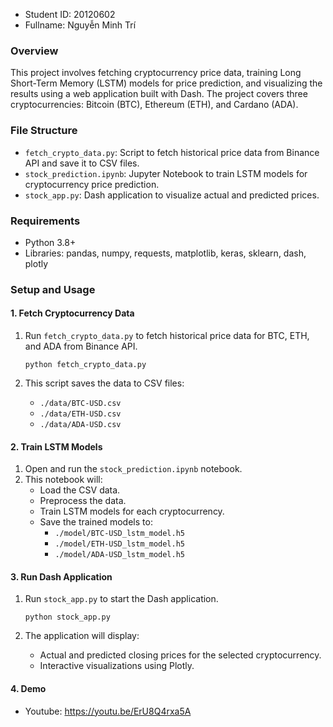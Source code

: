 - Student ID: 20120602
- Fullname: Nguyễn Minh Trí

### Overview

This project involves fetching cryptocurrency price data, training Long Short-Term Memory (LSTM) models for price prediction, and visualizing the results using a web application built with Dash. The project covers three cryptocurrencies: Bitcoin (BTC), Ethereum (ETH), and Cardano (ADA).

### File Structure

-   `fetch_crypto_data.py`: Script to fetch historical price data from Binance API and save it to CSV files.
-   `stock_prediction.ipynb`: Jupyter Notebook to train LSTM models for cryptocurrency price prediction.
-   `stock_app.py`: Dash application to visualize actual and predicted prices.

### Requirements

-   Python 3.8+
-   Libraries: pandas, numpy, requests, matplotlib, keras, sklearn, dash, plotly

### Setup and Usage

#### 1\. Fetch Cryptocurrency Data

1.  Run `fetch_crypto_data.py` to fetch historical price data for BTC, ETH, and ADA from Binance API.

    `python fetch_crypto_data.py`

2.  This script saves the data to CSV files:

    -   `./data/BTC-USD.csv`
    -   `./data/ETH-USD.csv`
    -   `./data/ADA-USD.csv`

#### 2\. Train LSTM Models

1.  Open and run the `stock_prediction.ipynb` notebook.
2.  This notebook will:
    -   Load the CSV data.
    -   Preprocess the data.
    -   Train LSTM models for each cryptocurrency.
    -   Save the trained models to:
        -   `./model/BTC-USD_lstm_model.h5`
        -   `./model/ETH-USD_lstm_model.h5`
        -   `./model/ADA-USD_lstm_model.h5`

#### 3\. Run Dash Application

1.  Run `stock_app.py` to start the Dash application.

    `python stock_app.py`

2.  The application will display:

    -   Actual and predicted closing prices for the selected cryptocurrency.
    -   Interactive visualizations using Plotly.

#### 4\. Demo
- Youtube: https://youtu.be/ErU8Q4rxa5A
